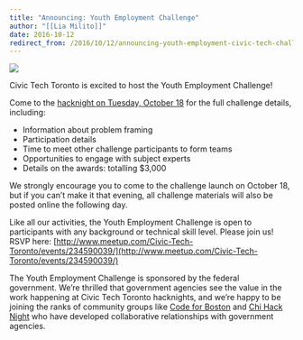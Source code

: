 ```yaml
---
title: "Announcing: Youth Employment Challenge"
author: "[[Lia Milito]]"
date: 2016-10-12
redirect_from: /2016/10/12/announcing-youth-employment-civic-tech-challenge/
---
```

![](/assets/images/announcements/announcing-youth-employment-challenge/IMG_20160308_200128.jpg)

Civic Tech Toronto is excited to host the Youth Employment Challenge! 

Come to the [hacknight on Tuesday, October 18](http://www.meetup.com/Civic-Tech-Toronto/events/234590039/) for the full challenge details, including:

- Information about problem framing
- Participation details
- Time to meet other challenge participants to form teams
- Opportunities to engage with subject experts
- Details on the awards: totalling $3,000

We strongly encourage you to come to the challenge launch on October 18, but if you can’t make it that evening, all challenge materials will also be posted online the following day.

Like all our activities, the Youth Employment Challenge is open to participants with any background or technical skill level. Please join us! RSVP here: [http://www.meetup.com/Civic-Tech-Toronto/events/234590039/](http://www.meetup.com/Civic-Tech-Toronto/events/234590039/)

The Youth Employment Challenge is sponsored by the federal government. We’re thrilled that government agencies see the value in the work happening at Civic Tech Toronto hacknights, and we’re happy to be joining the ranks of community groups like [Code for Boston](http://www.codeforboston.org/) and [Chi Hack Night](https://chihacknight.org/) who have developed collaborative relationships with government agencies.